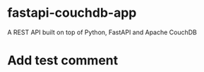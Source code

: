 # fastapi-couchdb-app
A REST API built on top of Python, FastAPI and Apache CouchDB

# Add test comment
